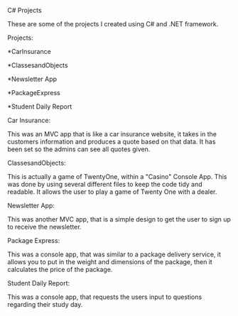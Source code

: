 C# Projects

These are some of the projects I created using C# and .NET framework.

Projects:

*CarInsurance

*ClassesandObjects

*Newsletter App

*PackageExpress

*Student Daily Report

Car Insurance:

This was an MVC app that is like a car insurance website, 
it takes in the customers information and produces a quote based on that data. It has been set so the admins can see all quotes given.

ClassesandObjects:

This is actually a game of TwentyOne, within a "Casino" Console App. This was done by using several different files to keep the code tidy and readable.
It allows the user to play a game of Twenty One with a dealer.

Newsletter App:

This was another MVC app, that is a simple design to get the user to sign up to receive the newsletter.

Package Express:

This was a console app, that was similar to a package delivery service, 
it allows you to put in the weight and dimensions of the package, then it calculates the price of the package.

Student Daily Report:

This was a console app, that requests the users input to questions regarding their study day.
